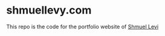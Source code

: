 # shmuellevy.com

This repo is the code for the portfolio website of [Shmuel Levi](https://www.shmuellevy.com)
